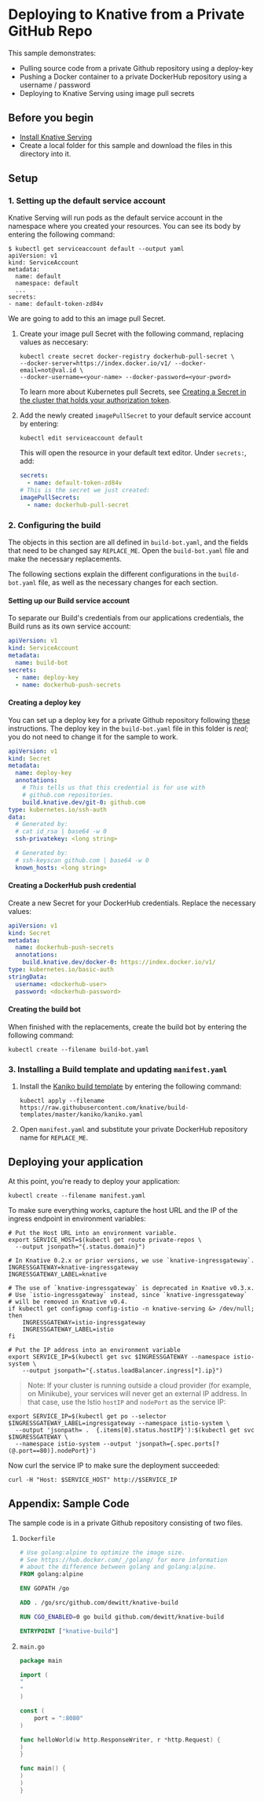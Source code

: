 # Deploying to Knative from a Private GitHub Repo

This sample demonstrates:

- Pulling source code from a private Github repository using a deploy-key
- Pushing a Docker container to a private DockerHub repository using a username
  / password
- Deploying to Knative Serving using image pull secrets

## Before you begin

- [Install Knative Serving](../../../install/README.md)
- Create a local folder for this sample and download the files in this directory
  into it.

## Setup

### 1. Setting up the default service account

Knative Serving will run pods as the default service account in the namespace
where you created your resources. You can see its body by entering the following
command:

```shell
$ kubectl get serviceaccount default --output yaml
apiVersion: v1
kind: ServiceAccount
metadata:
  name: default
  namespace: default
  ...
secrets:
- name: default-token-zd84v
```

We are going to add to this an image pull Secret.

1. Create your image pull Secret with the following command, replacing values as
   neccesary:

   ```shell
   kubectl create secret docker-registry dockerhub-pull-secret \
   --docker-server=https://index.docker.io/v1/ --docker-email=not@val.id \
   --docker-username=<your-name> --docker-password=<your-pword>
   ```

   To learn more about Kubernetes pull Secrets, see
   [Creating a Secret in the cluster that holds your authorization token](https://kubernetes.io/docs/tasks/configure-pod-container/pull-image-private-registry/#create-a-secret-in-the-cluster-that-holds-your-authorization-token).

2. Add the newly created `imagePullSecret` to your default service account by
   entering:

   ```shell
   kubectl edit serviceaccount default
   ```

   This will open the resource in your default text editor. Under `secrets:`,
   add:

   ```yaml
   secrets:
     - name: default-token-zd84v
   # This is the secret we just created:
   imagePullSecrets:
     - name: dockerhub-pull-secret
   ```

### 2. Configuring the build

The objects in this section are all defined in `build-bot.yaml`, and the fields
that need to be changed say `REPLACE_ME`. Open the `build-bot.yaml` file and
make the necessary replacements.

The following sections explain the different configurations in the
`build-bot.yaml` file, as well as the necessary changes for each section.

#### Setting up our Build service account

To separate our Build's credentials from our applications credentials, the Build
runs as its own service account:

```yaml
apiVersion: v1
kind: ServiceAccount
metadata:
  name: build-bot
secrets:
  - name: deploy-key
  - name: dockerhub-push-secrets
```

#### Creating a deploy key

You can set up a deploy key for a private Github repository following
[these](https://developer.github.com/v3/guides/managing-deploy-keys/)
instructions. The deploy key in the `build-bot.yaml` file in this folder is
_real_; you do not need to change it for the sample to work.

```yaml
apiVersion: v1
kind: Secret
metadata:
  name: deploy-key
  annotations:
    # This tells us that this credential is for use with
    # github.com repositories.
    build.knative.dev/git-0: github.com
type: kubernetes.io/ssh-auth
data:
  # Generated by:
  # cat id_rsa | base64 -w 0
  ssh-privatekey: <long string>

  # Generated by:
  # ssh-keyscan github.com | base64 -w 0
  known_hosts: <long string>
```

#### Creating a DockerHub push credential

Create a new Secret for your DockerHub credentials. Replace the necessary
values:

```yaml
apiVersion: v1
kind: Secret
metadata:
  name: dockerhub-push-secrets
  annotations:
    build.knative.dev/docker-0: https://index.docker.io/v1/
type: kubernetes.io/basic-auth
stringData:
  username: <dockerhub-user>
  password: <dockerhub-password>
```

#### Creating the build bot

When finished with the replacements, create the build bot by entering the
following command:

```shell
kubectl create --filename build-bot.yaml
```

### 3. Installing a Build template and updating `manifest.yaml`

1. Install the
   [Kaniko build template](https://github.com/knative/build-templates/blob/master/kaniko/kaniko.yaml)
   by entering the following command:

   ```shell
   kubectl apply --filename https://raw.githubusercontent.com/knative/build-templates/master/kaniko/kaniko.yaml
   ```

1. Open `manifest.yaml` and substitute your private DockerHub repository name
   for `REPLACE_ME`.

## Deploying your application

At this point, you're ready to deploy your application:

```shell
kubectl create --filename manifest.yaml
```

To make sure everything works, capture the host URL and the IP of the ingress
endpoint in environment variables:

```shell
# Put the Host URL into an environment variable.
export SERVICE_HOST=$(kubectl get route private-repos \
  --output jsonpath="{.status.domain}")
```

```shell
# In Knative 0.2.x or prior versions, we use `knative-ingressgateway`.
INGRESSGATEWAY=knative-ingressgateway
INGRESSGATEWAY_LABEL=knative

# The use of `knative-ingressgateway` is deprecated in Knative v0.3.x.
# Use `istio-ingressgateway` instead, since `knative-ingressgateway`
# will be removed in Knative v0.4.
if kubectl get configmap config-istio -n knative-serving &> /dev/null; then
    INGRESSGATEWAY=istio-ingressgateway
    INGRESSGATEWAY_LABEL=istio
fi

# Put the IP address into an environment variable
export SERVICE_IP=$(kubectl get svc $INGRESSGATEWAY --namespace istio-system \
    --output jsonpath="{.status.loadBalancer.ingress[*].ip}")
```

> Note: If your cluster is running outside a cloud provider (for example, on
> Minikube), your services will never get an external IP address. In that case,
> use the Istio `hostIP` and `nodePort` as the service IP:

```shell
export SERVICE_IP=$(kubectl get po --selector $INGRESSGATEWAY_LABEL=ingressgateway --namespace istio-system \
  --output 'jsonpath= .  {.items[0].status.hostIP}'):$(kubectl get svc $INGRESSGATEWAY \
  --namespace istio-system --output 'jsonpath={.spec.ports[? (@.port==80)].nodePort}')
```

Now curl the service IP to make sure the deployment succeeded:

```shell
curl -H "Host: $SERVICE_HOST" http://$SERVICE_IP
```

## Appendix: Sample Code

The sample code is in a private Github repository consisting of two files.

1. `Dockerfile`

   ```Dockerfile
   # Use golang:alpine to optimize the image size.
   # See https://hub.docker.com/_/golang/ for more information
   # about the difference between golang and golang:alpine.
   FROM golang:alpine

   ENV GOPATH /go

   ADD . /go/src/github.com/dewitt/knative-build

   RUN CGO_ENABLED=0 go build github.com/dewitt/knative-build

   ENTRYPOINT ["knative-build"]
   ```

1. `main.go`

   ```go
   package main

   import (
   "
   "
   )

   const (
   	   port = ":8080"
   )

   func helloWorld(w http.ResponseWriter, r *http.Request) {
   )
   }

   func main() {
   )
   )
   }
   ```
